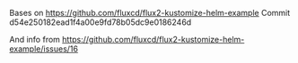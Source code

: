 Bases on 
https://github.com/fluxcd/flux2-kustomize-helm-example 
Commit d54e250182ead1f4a00e9fd78b05dc9e0186246d

And info from
https://github.com/fluxcd/flux2-kustomize-helm-example/issues/16